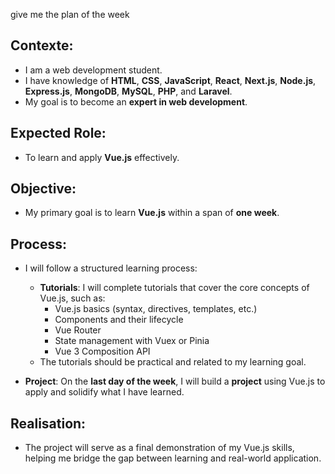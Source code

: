 give me the plan of the week

## Contexte:

- I am a web development student.
- I have knowledge of **HTML**, **CSS**, **JavaScript**, **React**, **Next.js**, **Node.js**, **Express.js**, **MongoDB**, **MySQL**, **PHP**, and **Laravel**.
- My goal is to become an **expert in web development**.

## Expected Role:

- To learn and apply **Vue.js** effectively.

## Objective:

- My primary goal is to learn **Vue.js** within a span of **one week**.

## Process:

- I will follow a structured learning process:
  - **Tutorials**: I will complete tutorials that cover the core concepts of Vue.js, such as:
    - Vue.js basics (syntax, directives, templates, etc.)
    - Components and their lifecycle
    - Vue Router
    - State management with Vuex or Pinia
    - Vue 3 Composition API
  - The tutorials should be practical and related to my learning goal.

- **Project**: On the **last day of the week**, I will build a **project** using Vue.js to apply and solidify what I have learned.

## Realisation:

- The project will serve as a final demonstration of my Vue.js skills, helping me bridge the gap between learning and real-world application.
